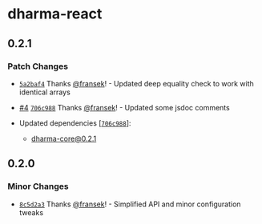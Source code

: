 # dharma-react

## 0.2.1

### Patch Changes

- [`5a2baf4`](https://github.com/fransek/dharma/commit/5a2baf45d39fedff77eadf9006ce5b451f35127c) Thanks [@fransek](https://github.com/fransek)! - Updated deep equality check to work with identical arrays

- [#4](https://github.com/fransek/dharma/pull/4) [`706c988`](https://github.com/fransek/dharma/commit/706c98838bbd033d20dbff6e41595ac5b0d69ad2) Thanks [@fransek](https://github.com/fransek)! - Updated some jsdoc comments

- Updated dependencies [[`706c988`](https://github.com/fransek/dharma/commit/706c98838bbd033d20dbff6e41595ac5b0d69ad2)]:
  - dharma-core@0.2.1

## 0.2.0

### Minor Changes

- [`8c5d2a3`](https://github.com/fransek/dharma/commit/8c5d2a3e25559c32536549eb7b04bceab07aa0cd) Thanks [@fransek](https://github.com/fransek)! - Simplified API and minor configuration tweaks
